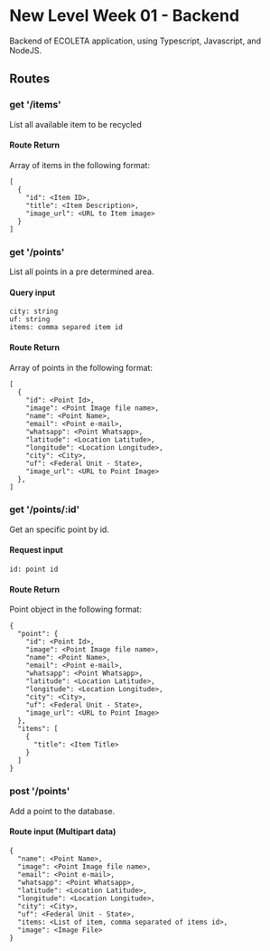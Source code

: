 # New Level Week 01 - Backend
Backend of ECOLETA application, using Typescript, Javascript, and NodeJS.

## Routes
### get '/items'
List all available item to be recycled

#### Route Return
Array of items in the following format:
```
[
  {
    "id": <Item ID>,
    "title": <Item Description>,
    "image_url": <URL to Item image>
  }
]
```

### get '/points'
List all points in a pre determined area.

#### Query input
```
city: string
uf: string
items: comma separed item id
```

#### Route Return
Array of points in the following format:
```
[
  {
    "id": <Point Id>,
    "image": <Point Image file name>,
    "name": <Point Name>,
    "email": <Point e-mail>,
    "whatsapp": <Point Whatsapp>,
    "latitude": <Location Latitude>,
    "longitude": <Location Longitude>,
    "city": <City>,
    "uf": <Federal Unit - State>,
    "image_url": <URL to Point Image>
  },
]
```

### get '/points/:id'
Get an specific point by id.

#### Request input
```
id: point id
```

#### Route Return
Point object in the following format:
```
{
  "point": {
    "id": <Point Id>,
    "image": <Point Image file name>,
    "name": <Point Name>,
    "email": <Point e-mail>,
    "whatsapp": <Point Whatsapp>,
    "latitude": <Location Latitude>,
    "longitude": <Location Longitude>,
    "city": <City>,
    "uf": <Federal Unit - State>,
    "image_url": <URL to Point Image>
  },
  "items": [
    {
      "title": <Item Title>
    }
  ]
}
```

### post '/points'
Add a point to the database.

#### Route input (Multipart data)
```
{
  "name": <Point Name>,
  "image": <Point Image file name>,
  "email": <Point e-mail>,
  "whatsapp": <Point Whatsapp>,
  "latitude": <Location Latitude>,
  "longitude": <Location Longitude>,
  "city": <City>,
  "uf": <Federal Unit - State>,
  "items: <List of item, comma separated of items id>,
  "image": <Image File>
}
```
